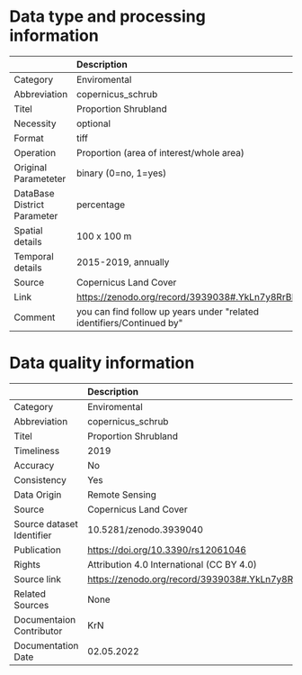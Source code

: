# Data type and processing information 
|                             | Description                                                           |
|:----------------------------|:----------------------------------------------------------------------|
| Category                    | Enviromental                                                          |
| Abbreviation                | copernicus_schrub                                                     |
| Titel                       | Proportion Shrubland                                                  |
| Necessity                   | optional                                                              |
| Format                      | tiff                                                                  |
| Operation                   | Proportion (area of interest/whole area)                              |
| Original Parameteter        | binary (0=no, 1=yes)                                                  |
| DataBase District Parameter | percentage                                                            |
| Spatial details             | 100 x 100 m                                                           |
| Temporal details            | 2015-2019, annually                                                   |
| Source                      | Copernicus Land Cover                                                 |
| Link                        | https://zenodo.org/record/3939038#.YkLn7y8RrBI                        |
| Comment                     | you can find follow up years under "related identifiers/Continued by" |
# Data quality information 
|                           | Description                                    |
|:--------------------------|:-----------------------------------------------|
| Category                  | Enviromental                                   |
| Abbreviation              | copernicus_schrub                              |
| Titel                     | Proportion Shrubland                           |
| Timeliness                | 2019                                           |
| Accuracy                  | No                                             |
| Consistency               | Yes                                            |
| Data Origin               | Remote Sensing                                 |
| Source                    | Copernicus Land Cover                          |
| Source dataset Identifier | 10.5281/zenodo.3939040                         |
| Publication               | https://doi.org/10.3390/rs12061046             |
| Rights                    | Attribution 4.0 International (CC BY 4.0)      |
| Source link               | https://zenodo.org/record/3939038#.YkLn7y8RrBI |
| Related Sources           | None                                           |
| Documentaion Contributor  | KrN                                            |
| Documentation Date        | 02.05.2022                                     |